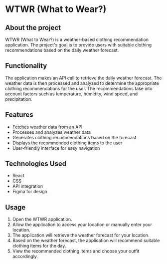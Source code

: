 # WTWR (What to Wear?)

## About the project

WTWR (What to Wear?) is a weather-based clothing recommendation application. The project's goal is to provide users with suitable clothing recommendations based on the daily weather forecast.

## Functionality

The application makes an API call to retrieve the daily weather forecast. The weather data is then processed and analyzed to determine the appropriate clothing recommendations for the user. The recommendations take into account factors such as temperature, humidity, wind speed, and precipitation.

## Features

- Fetches weather data from an API
- Processes and analyzes weather data
- Generates clothing recommendations based on the forecast
- Displays the recommended clothing items to the user
- User-friendly interface for easy navigation

## Technologies Used

- React
- CSS
- API integration
- Figma for design

## Usage

1. Open the WTWR application.
2. Allow the application to access your location or manually enter your location.
3. The application will retrieve the weather forecast for your location.
4. Based on the weather forecast, the application will recommend suitable clothing items for the day.
5. View the recommended clothing items and choose your outfit accordingly.
